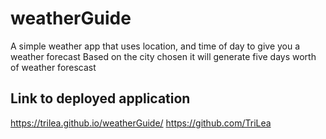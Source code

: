 # weatherGuide
A simple weather app that uses location, and time of day to give you a weather forecast
Based on the city chosen it will generate five days worth of weather forescast

## Link to deployed application
https://trilea.github.io/weatherGuide/
https://github.com/TriLea
